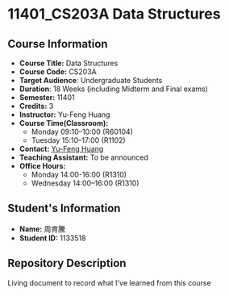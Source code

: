 # 11401_CS203A Data Structures

## Course Information
- **Course Title:** Data Structures
- **Course Code:** CS203A
- **Target Audience**: Undergraduate Students
- **Duration**: 18 Weeks (including Midterm and Final exams)
- **Semester:** 11401
- **Credits:** 3
- **Instructor:** Yu-Feng Huang
- **Course Time(Classroom):**
    - Monday 09:10–10:00 (R60104)
    - Tuesday 15:10–17:00 (R1102)
- **Contact:** [Yu-Feng Huang](mailto:yfhuang@saturn.yzu.edu.tw)
- **Teaching Assistant:** To be announced
- **Office Hours:**
    - Monday 14:00-16:00 (R1310)
    - Wednesday 14:00–16:00 (R1310)

## Student's Information
- **Name:** 周育騰
- **Student ID:** 1133518

## Repository Description
Living document to record what I've learned from this course

 
